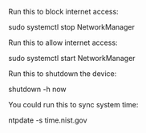 Run this to block internet access:

sudo systemctl stop NetworkManager

Run this to allow internet access:

sudo systemctl start NetworkManager

Run this to shutdown the device:

shutdown -h now

You could run this to sync system time:

ntpdate -s time.nist.gov
